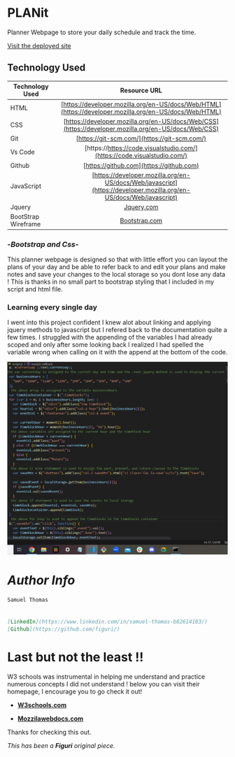 # PLANit
Planner Webpage to store your daily schedule and track the time.

[Visit the deployed site]()

## **Technology Used** 
| Technology Used         | Resource URL           | 
| ------------- |:-------------:| 
| HTML    | [https://developer.mozilla.org/en-US/docs/Web/HTML](https://developer.mozilla.org/en-US/docs/Web/HTML) | 
| CSS     | [https://developer.mozilla.org/en-US/docs/Web/CSS](https://developer.mozilla.org/en-US/docs/Web/CSS)      |   
| Git | [https://git-scm.com/](https://git-scm.com/)     |
|Vs Code| [https://https://code.visualstudio.com/](https://code.visualstudio.com/)
|Github| [https://github.com](https://github.com)    |
|JavaScript| [https://developer.mozilla.org/en-US/docs/Web/javascript](https://developer.mozilla.org/en-US/docs/Web/javascript)     |
| Jquery        | [Jquery.com](https://jquery.com/)
| BootStrap Wireframe | [Bootstrap.com](https://getbootstrap.com/)

### -*Bootstrap and Css*-

This planner webpage is designed so that with little effort you can layout the plans of your day and be able to refer back to and edit your plans and make notes and save your changes to the local storage so you dont lose any data ! This is thanks in no small part to bootstrap styling that I included in my script and html file.

### Learning every single day

I went into this project confident I knew alot about linking and applying jquery methods to javascript but I refered back to the documentation quite a few times. I struggled with the appending of the variables I had already scoped and only after some looking back I realized I had spelled the variable wrong when calling on it with the append at the bottom of the code.

![Javascript snippet !](<./assets/Screenshot (14).png>)

# *Author Info*

```md
Samuel Thomas 


[LinkedIn](https://www.linkedin.com/in/samuel-thomas-b82614183/)
[Github](https://github.com/figuri/)


```

# Last but not the least !!

W3 schools was instrumental in helping me understand and practice numerous concepts I did not understand ! below you can visit their homepage, I encourage you to go check it out!

* **[W3schools.com](https://www.w3schools.com/)**

* **[Mozzilawebdocs.com](https://developer.mozilla.org/en-US/)**


Thanks for checking this out. 

*This has been a **Figuri** original piece.*